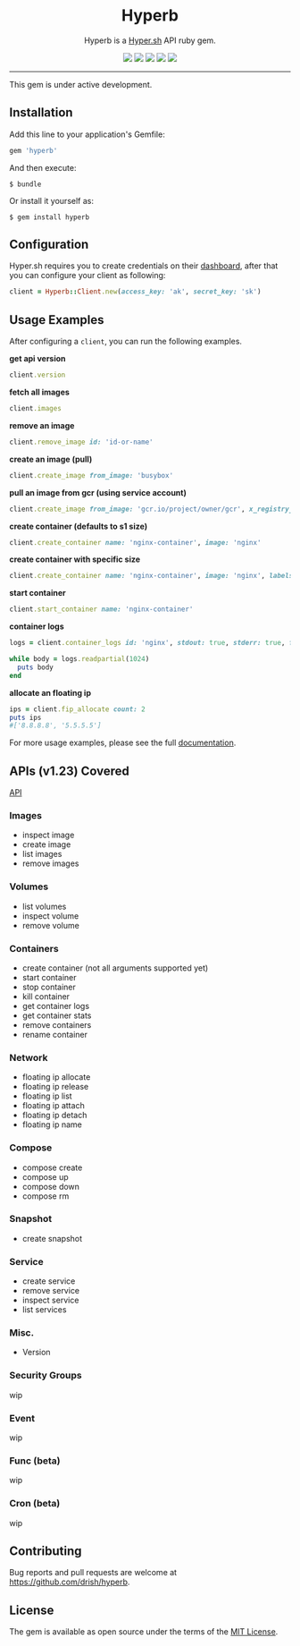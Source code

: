 <p align="center">
  <h1 align="center">Hyperb</h1>
  <p align="center">Hyperb is a <a href="https://hyper.sh">Hyper.sh</a> API ruby gem.</p>
  <p align="center">
    <a href="https://circleci.com/gh/drish/hyperb"><img src="https://circleci.com/gh/drish/hyperb.svg?style=svg"></a>
    <a href="https://github.com/drish/hyperb/blob/master/LICENSE.txt"><img src="https://img.shields.io/badge/license-MIT-blue.svg"></a>
    <a href="https://coveralls.io/github/drish/hyperb?branch=master"><img src="https://coveralls.io/repos/github/drish/hyperb/badge.svg?branch=master"></a>
		<a href="https://codeclimate.com/github/drish/hyperb"><img src="https://codeclimate.com/github/drish/hyperb/badges/gpa.svg" /></a>
		<a href="https://badge.fury.io/rb/hyperb"><img src="https://badge.fury.io/rb/hyperb.svg"</></a>
  </p>
</p>

---

This gem is under active development.

## Installation

Add this line to your application's Gemfile:

```ruby
gem 'hyperb'
```

And then execute:

    $ bundle

Or install it yourself as:

    $ gem install hyperb


## Configuration

Hyper.sh requires you to create credentials on their [dashboard](https://console.hyper.sh/account/credential), after that you can configure your client as following:

```ruby
client = Hyperb::Client.new(access_key: 'ak', secret_key: 'sk')
```

## Usage Examples

After configuring a `client`, you can run the following examples.

**get api version**

```ruby
client.version
```
**fetch all images**

```ruby
client.images
```
**remove an image**

```ruby
client.remove_image id: 'id-or-name'
```
**create an image (pull)**

```ruby
client.create_image from_image: 'busybox'
```
**pull an image from gcr (using service account)**

```ruby
client.create_image from_image: 'gcr.io/project/owner/gcr', x_registry_auth: { username: '_json_key', password: File.new('./path/service-account.json'), email: 'e@e.com', serveraddress: 'https://gcr.io' }
```

**create container (defaults to s1 size)**

```ruby
client.create_container name: 'nginx-container', image: 'nginx'
```

**create container with specific size**

```ruby
client.create_container name: 'nginx-container', image: 'nginx', labels: { sh_hyper_instancetype: 'm1' }
```

**start container**

```ruby
client.start_container name: 'nginx-container'
```

**container logs**

```ruby
logs = client.container_logs id: 'nginx', stdout: true, stderr: true, follow: true

while body = logs.readpartial(1024)
  puts body
end
```

**allocate an floating ip**

```ruby
ips = client.fip_allocate count: 2
puts ips
#['8.8.8.8', '5.5.5.5']
```

For more usage examples, please see the full [documentation]().

## APIs (v1.23) Covered

[API](https://docs.hyper.sh/Reference/API/2016-04-04%20[Ver.%201.23]/index.html)

### Images

* inspect image
* create image
* list images
* remove images

### Volumes

* list volumes
* inspect volume
* remove volume

### Containers

* create container (not all arguments supported yet)
* start container
* stop container
* kill container
* get container logs
* get container stats
* remove containers
* rename container

### Network

* floating ip allocate
* floating ip release
* floating ip list
* floating ip attach
* floating ip detach
* floating ip name

### Compose

* compose create
* compose up
* compose down
* compose rm

### Snapshot

* create snapshot

### Service

* create service
* remove service
* inspect service
* list services

### Misc.

* Version

### Security Groups

wip

### Event

wip

### Func (beta)

wip

### Cron (beta)

wip

## Contributing

Bug reports and pull requests are welcome at https://github.com/drish/hyperb.

## License

The gem is available as open source under the terms of the [MIT License](http://opensource.org/licenses/MIT).
